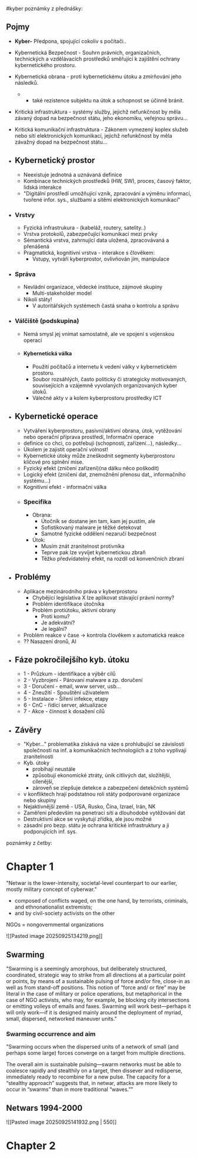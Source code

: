 
#kyber 
poznámky z přednášky:
## Pojmy
- **Kyber-** Předpona, spojující cokoliv s počítači..
- Kybernetická Bezpečnost - Souhrn právních, organizačních, technických a vzdělávacích prostředků směřující k zajištění ochrany kybernetického prostoru.
- Kybernetická obrana - proti kybernetickému útoku a zmírňování jeho následků.
	- + také rezistence subjektu na útok a schopnost se účinně bránit.
- Kritická infrastruktura - systémy služby, jejichž nefunkčnost by měla závaný dopad na bezpečnost státu, jeho ekonomiku, veřejnou správu...
- Kritická komunikační infrastruktura - Zákonem vymezený koplex služeb nebo sítí elektronických komunikací, jejichž nefunkčnost by měla závažný dopad na bezpečnost státu...

- ## **Kybernetický prostor**
	- Neexistuje jednotná a uznávaná definice
	- Kombinace technických prostředků (HW, SW), proces, časový faktor, lidská interakce
	- "Digitální prostředí umožňující vznik, zpracování a výměnu informací, tvořené infor. sys., službami a sítěmi elektronických komunikací"
- ### Vrstvy
	- Fyzická infrastrukura - (kabeláž, routery, satelity..)
	- Vrstva protokolů, zabezpečující komunikaci mezi prvky
	- Sémantická vrstva, zahrnující data uložená, zpracovávaná a přenášená
	- Pragmatická, kognitivní vrstva - interakce s člověkem:
		- Vstupy, vytváří kyberprostor, ovlivňován jím, manipulace
- ### Správa
	- Nevládní organizace, vědecké instituce, zájmové skupiny
		- Multi-stakeholder model
	- Nikoli státy!
		- V autoritářských systémech častá snaha o kontrolu a správu
- ### Válčiště (podskupina)
	- Nemá smysl jej vnímat samostatně, ale ve spojení s vojenskou operací
	- #### Kybernetická válka
		- Použití počítačů a internetu k vedení války v kybernetickém prostoru.
		- Soubor rozsáhlých, často politicky či strategicky motivovaných, souvisejících a vzájemně vyvolaných organizovaných kyber útoků.
		- Válečné akty v a kolem kyberprostoru prostředky ICT
- ## Kybernetické operace
	- Vytváření kyberprostoru, pasivní/aktivní obrana, útok, vytěžování nebo operační příprava prostředí, Informační operace
	- definice co chci, co potřebuji (schopnosti, zařízení...), následky...
	- Úkolem je zajistit operační volnost!
	- Kybernetické útoky může zneškodnit segmenty kyberprostoru klíčové pro splnění mise.
	- Fyzický efekt (zničení zařízení)(na dálku něco poškodit)
	- Logický efekt (zničení dat, znemožnění přenosu dat,, informačního systému...)
	- Kognitivní efekt - informační válka
	- ### Specifika
		- Obrana:
			- Útočník se dostane jen tam, kam jej pustím, ale
			- Sofistikovaný malware je těžké detekovat
			- Samotné fyzické oddělení nezaručí bezpečnost
		- Útok:
			- Musím znát zranitelnost protivníka
			- Teprve pak lze vyvíjet kybernetickou zbraň
			- Těžko předvídatelný efekt, na rozdíl od konvenčních zbraní
- ## Problémy
	- Aplikace mezinárodního práva v kyberprostoru
		- Chybějící legislativa X lze aplikovat stávající právní normy?
		- Problém identifikace útočníka
		- Problém protiútoku, aktivní obrany
			- Proti komu?
			- Je adekvátní?
			- Je legální?
	- Problém reakce v čase -> kontrola člověkem x automatická reakce
	- ?? Nasazení dronů, AI
- ## Fáze pokročilejšího kyb. útoku
	- 1 - Průzkum - identifikace a výběr cílů
	- 2 - Vyzbrojení - Párovaní malware a zp. doručení
	- 3 - Doručení - email, www server, usb...
	- 4 - Zneužití - Spouštění uživatelem
	- 5 - Instalace - Šíření infekce, etapy
	- 6 - CnC - řídící server, aktualizace
	- 7 - Akce - činnost k dosažení cílů

- ## Závěry
	- "Kyber..." problematika získává na váze s prohlubující se závislosti společnosti na inf. a komunikačních technologiích a z toho vyplívají zranitelnosti
	- Kyb. útoky
		- probíhají neustále
		- způsobují ekonomické ztráty, únik citlivých dat, složitější, cílenější,
		- zároveň se zlepšuje detekce a zabezpečení detekčních systémů
	- v konfliktech hrají podstatnou roli státy podporované organizace nebo skupiny
	- Nejaktivnější země - USA, Rusko, Čína, Izrael, Irán, NK
	- Zaměření především na penetraci sítí a dlouhodobé vytěžování dat
	- Destruktivní akce se vyskytují zřídka, ale jsou možné
	- zásadní pro bezp. státu je ochrana kritické infrastruktury a ji podporujících inf. sys. 


poznámky z četby:
# Chapter 1
"Netwar is the lower-intensity, societal-level counterpart to our earlier, mostly military concept of cyberwar."
- composed of conflicts waged, on the one hand, by terrorists, criminals, and ethnonationalist extremists;
- and by civil-society activists on the other

NGOs = nongovernmental organizations

![[Pasted image 20250925134219.png]]

## Swarming
"Swarming is a seemingly amorphous, but deliberately structured, coordinated, strategic way to strike from all directions at a particular point or points, by means of a sustainable pulsing of force and/or fire, close-in as well as from stand-off positions.
This notion of “force and/ or fire” may be literal in the case of military or police operations, but metaphorical in the case of NGO activists, who may, for example, be blocking city intersections or emitting volleys of emails and faxes.
Swarming will work best—perhaps it will only work—if it is designed mainly around the deployment of myriad, small, dispersed, networked maneuver units."
### Swarming occurrence and aim
"Swarming occurs when the dispersed units of a network of small (and perhaps some large) forces converge on a target from multiple directions.

The overall aim is sustainable pulsing—swarm networks must be able to coalesce rapidly and stealthily on a target, then dissever and redisperse, immediately ready to recombine for a new pulse.
The capacity for a “stealthy approach” suggests that, in netwar, attacks are more likely to occur in “swarms” than in more traditional “waves.”"

## Netwars 1994-2000
![[Pasted image 20250925141932.png | 550]]

# Chapter 2
